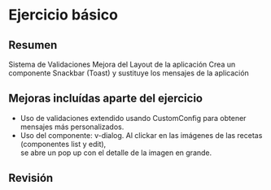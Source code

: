 # Ejercicio básico

## Resumen

Sistema de Validaciones
Mejora del Layout de la aplicación
Crea un componente Snackbar (Toast) y sustituye los mensajes de la aplicación

## Mejoras incluídas aparte del ejercicio

- Uso de validaciones extendido usando CustomConfig para obtener mensajes más personalizados.
- Uso del componente: v-dialog.  Al clickar en las imágenes de las recetas (componentes list y edit),  
se abre un pop up con el detalle de la imagen en grande.

## Revisión

